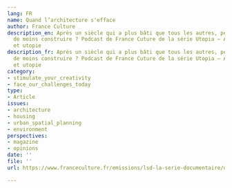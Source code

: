 ```yaml
---
lang: FR
name: Quand l’architecture s'efface
author: France Culture
description_en: Après un siècle qui a plus bâti que tous les autres, peut-on imaginer
  de moins construire ? Podcast de France Cuture de la série Utopia – Architecture
  et utopie
description_fr: Après un siècle qui a plus bâti que tous les autres, peut-on imaginer
  de moins construire ? Podcast de France Cuture de la série Utopia – Architecture
  et utopie
category:
- stimulate_your_creativity
- face_our_challenges_today
type:
- Article
issues:
- architecture
- housing
- urban_spatial_planning
- environment
perspectives:
- magazine
- opinions
date: ''
file: ''
url: https://www.franceculture.fr/emissions/lsd-la-serie-documentaire/utopia-architecture-et-utopie-44-quand-larchitecture-disparait

---
```

